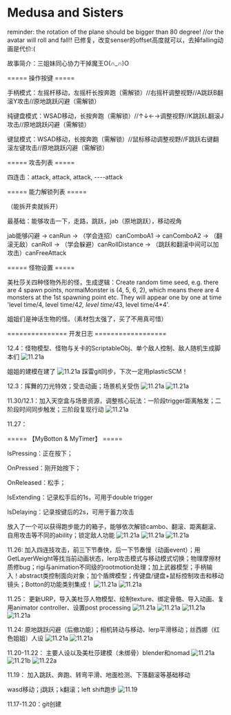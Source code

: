 # Medusa and Sisters
reminder: the rotation of the plane should be bigger than 80 degree! //or the avatar will roll and fall!! 已修复，改变senser的offset高度就可以，去掉falling动画是代价:(

故事简介：三姐妹同心协力干掉魔王O(∩_∩)O


===== 操作按键 =====

手柄模式：左摇杆移动，左摇杆长按奔跑（需解锁）//右摇杆调整视野//A跳跃B翻滚Y攻击//原地跳跃闪避（需解锁）

纯键盘模式：WSAD移动，长按奔跑（需解锁）//↑↓←→调整视野//K跳跃L翻滚J攻击//原地跳跃闪避（需解锁）

键鼠模式：WSAD移动，长按奔跑（需解锁）//鼠标移动调整视野//F跳跃右键翻滚左键攻击//原地跳跃闪避（需解锁）

===== 攻击列表 =====

四连击：attack, attack, attack, ----attack

===== 能力解锁列表 =====

（能拆开卖就拆开）

最基础：能够攻击一下，走路，跳跃，jab（原地跳跃），移动视角

jab能够闪避 → canRun → （学会连招）canComboA1 → canComboA2 → （翻滚无敌）canRoll → （学会躲避）canRollDistance → （跳跃和翻滚中间可以加攻击）canFreeAttack

===== 怪物设置 =====

美杜莎关四种怪物外形的怪，生成逻辑：Create random time seed, e.g. there are 4 spawn points, normalMonster is (4, 5, 6, 2), which means there are 4 monsters at the 1st spawning point etc. They will appear one by one at time 'level time/4, level time/4*2, level time/4*3, level time/4*4'.

姐姐们是神话生物的怪。（素材包太强了，买了不用真可惜）

=============== 开发日志 ==================

 12.4：怪物模型、怪物与关卡的ScriptableObj、单个敌人控制、敌人随机生成脚本们
 ![11.21a](Diary/png12.4a.png)
 
 姐姐的建模在建了
  ![11.21a](Diary/jpg12.4.jpg)
  踩雷git同步，下次一定用plasticSCM！

 12.3：挥舞的刀光特效；受击动画；场景机关受伤
 ![11.21a](Diary/png12.3a.png)
 ![11.21a](Diary/png12.3b.png)

 11.30/12.1：加入天空盒与场景资源，调整核心玩法：一阶段trigger距离触发；二阶段时间同步触发；三阶段复现行动
 ![11.21a](Diary/png12.1.png)
 
 11.27：
 
 ===== 【MyBotton & MyTimer】 =====
 
 IsPressing：正在按下；
 
 OnPressed：刚开始按下；
 
 OnReleased：松手；
 
 IsExtending：记录松手后的1s，可用于double trigger
 
 IsDelaying：记录按键后的2s，可用于蓄力攻击
 
 放入了一个可以获得跑步能力的箱子，能够依次解锁cambo、翻滚、距离翻滚、自用攻击等不同的ability；锁定敌人功能
  ![11.21a](Diary/png11.27a.png)
  ![11.21a](Diary/png11.27b.png)
  ![11.21a](Diary/png11.27c.png)
 
 
 11.26: 
 加入四连技攻击，前三下节奏快，后一下节奏慢（动画event）；用GetLayerWeight等找当前动画状态，lerp攻击模式与移动模式切换；物理摩擦材质修bug；rigi与animation不同级的rootmotion处理；加上武器模型；手柄输入！abstract类控制面向对象；加个盾牌模型；传键盘/键盘+鼠标控制攻击和移动镜头；Botton的功能类别集成！
 ![11.21a](Diary/png11.26a.png)
 ![11.21a](Diary/png11.26b.png)
 
 11.25：
 更新URP，导入美杜莎人物模型、绘制texture、绑定骨骼、导入动画、复用animator controller、设置post processing
![11.21a](Diary/png11.25a.png)
![11.21a](Diary/png11.25b.png)
![11.21a](Diary/png11.25c.png)
![11.21a](Diary/png11.25d.png)
 
 11.24: 
 原地跳跃闪避（后撤功能）；相机转动与移动、lerp平滑移动；丝西娜（红色姐姐）人设
![11.21a](Diary/png11.24.png)
![11.21a](Diary/11.24a.jpg)

 11.20-11.22：
 主要人设以及美杜莎建模（未绑骨）blender和nomad
![11.21a](Diary/11.21a.jpg)
![11.21b](Diary/11.21b.jpg)
![11.22a](Diary/png11.22.png)
 
 11.19：
 加入跳跃、奔跑、转弯平滑、地面检测、下落翻滚等基础移动
 
 wasd移动；j跳跃；k翻滚；left shift跑步
![11.19](Diary/11.19.png)
 
 11.17-11.20：git创建
 








